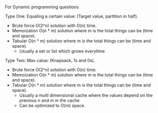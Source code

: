 For Dynamic programming questions

Type One: Equaling a certain value: (Target value, partition in half).

- Brute force O(2^n) solution with O(n) time.
- Memoization O(n \* m) solution where m is the total things can be (time and space).
- Tabular O(n \* m) solution where m is the total things can be (time and space).
  - Usually a set or list which grows everytime

Type Two: Max calue: (Knapsack, 1s and 0s).

- Brute force O(2^n) solution with O(n) time.
- Memoization O(n \* m) solution where m is the total things can be (time and space).
- Tabular O(n \* m) solution where m is the total things can be (time and space).
  - Usually a multi dimensional cache where the values depend on the previous n and m in the cache
  - Can be optimized to O(m) space.
